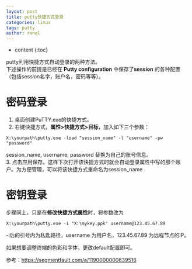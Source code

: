 ```yaml
---
layout: post
title: putty快捷方式登录
categories: linux
tags: putty
author: renql
---
```


* content
{:toc}

putty利用快捷方式自动登录的两种方法。   
下述操作的前提是已经在 **Putty configuration** 中保存了**session** 的各种配置（包括session名字，账户名，密码等等）。

# 密码登录
1. 桌面创建PuTTY.exe的快捷方式。  
2. 右键快捷方式，**属性>快捷方式>目标**，加入如下三个参数：   
```
X:\yourpath\putty.exe -load "session_name" -l "username" -pw "password"
```  
session_name, username, password 替换为自己的账号信息。   
3. 点击应用保存。这样下次打开该快捷方式时就会自动登录属性中写的那个账户。为方便管理，可以将该快捷方式重命名为session_name

# 密钥登录
步骤同上，只是在**修改快捷方式属性**时，将参数改为  
 
```
X:\yourpath\putty.exe -i "X:\mykey.ppk" username@123.45.67.89
```

-i后的引号内为私匙路径，username 为用户名，123.45.67.89 为远程节点的IP。

如果想要调整终端的色彩和字体，更改default配置即可。

参考：https://segmentfault.com/a/1190000000639516
